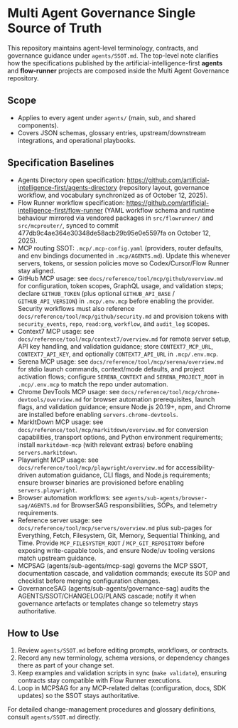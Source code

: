 # Multi Agent Governance Single Source of Truth

This repository maintains agent-level terminology, contracts, and governance guidance under `agents/SSOT.md`. The top-level note clarifies how the specifications published by the artificial-intelligence-first **agents** and **flow-runner** projects are composed inside the Multi Agent Governance repository.

## Scope
- Applies to every agent under `agents/` (main, sub, and shared components).
- Covers JSON schemas, glossary entries, upstream/downstream integrations, and operational playbooks.

## Specification Baselines
- Agents Directory open specification: https://github.com/artificial-intelligence-first/agents-directory (repository layout, governance workflow, and vocabulary synchronized as of October 12, 2025).
- Flow Runner workflow specification: https://github.com/artificial-intelligence-first/flow-runner (YAML workflow schema and runtime behaviour mirrored via vendored packages in `src/flowrunner/` and `src/mcprouter/`, synced to commit 477db9c4ae364e30348de58acb29b95e0e5597fa on October 12, 2025).
- MCP routing SSOT: `.mcp/.mcp-config.yaml` (providers, router defaults, and env bindings documented in `.mcp/AGENTS.md`). Update this whenever servers, tokens, or session policies move so Codex/Cursor/Flow Runner stay aligned.
- GitHub MCP usage: see `docs/reference/tool/mcp/github/overview.md` for configuration, token scopes, GraphQL usage, and validation steps; declare `GITHUB_TOKEN` (plus optional `GITHUB_API_BASE` / `GITHUB_API_VERSION`) in `.mcp/.env.mcp` before enabling the provider. Security workflows must also reference `docs/reference/tool/mcp/github/security.md` and provision tokens with `security_events`, `repo`, `read:org`, `workflow`, and `audit_log` scopes.
- Context7 MCP usage: see `docs/reference/tool/mcp/context7/overview.md` for remote server setup, API key handling, and validation guidance; store `CONTEXT7_MCP_URL`, `CONTEXT7_API_KEY`, and optionally `CONTEXT7_API_URL` in `.mcp/.env.mcp`.
- Serena MCP usage: see `docs/reference/tool/mcp/serena/overview.md` for stdio launch commands, context/mode defaults, and project activation flows; configure `SERENA_CONTEXT` and `SERENA_PROJECT_ROOT` in `.mcp/.env.mcp` to match the repo under automation.
- Chrome DevTools MCP usage: see `docs/reference/tool/mcp/chrome-devtools/overview.md` for browser automation prerequisites, launch flags, and validation guidance; ensure Node.js 20.19+, npm, and Chrome are installed before enabling `servers.chrome-devtools`.
- MarkItDown MCP usage: see `docs/reference/tool/mcp/markitdown/overview.md` for conversion capabilities, transport options, and Python environment requirements; install `markitdown-mcp` (with relevant extras) before enabling `servers.markitdown`.
- Playwright MCP usage: see `docs/reference/tool/mcp/playwright/overview.md` for accessibility-driven automation guidance, CLI flags, and Node.js requirements; ensure browser binaries are provisioned before enabling `servers.playwright`.
- Browser automation workflows: see `agents/sub-agents/browser-sag/AGENTS.md` for BrowserSAG responsibilities, SOPs, and telemetry requirements.
- Reference server usage: see `docs/reference/tool/mcp/servers/overview.md` plus sub-pages for Everything, Fetch, Filesystem, Git, Memory, Sequential Thinking, and Time. Provide `MCP_FILESYSTEM_ROOT` / `MCP_GIT_REPOSITORY` before exposing write-capable tools, and ensure Node/uv tooling versions match upstream guidance.
- MCPSAG (agents/sub-agents/mcp-sag) governs the MCP SSOT, documentation cascade, and validation commands; execute its SOP and checklist before merging configuration changes.
- GovernanceSAG (agents/sub-agents/governance-sag) audits the AGENTS/SSOT/CHANGELOG/PLANS cascade; notify it when governance artefacts or templates change so telemetry stays authoritative.

## How to Use
1. Review `agents/SSOT.md` before editing prompts, workflows, or contracts.
2. Record any new terminology, schema versions, or dependency changes there as part of your change set.
3. Keep examples and validation scripts in sync (`make validate`), ensuring contracts stay compatible with Flow Runner executions.
4. Loop in MCPSAG for any MCP-related deltas (configuration, docs, SDK updates) so the SSOT stays authoritative.

For detailed change-management procedures and glossary definitions, consult `agents/SSOT.md` directly.
